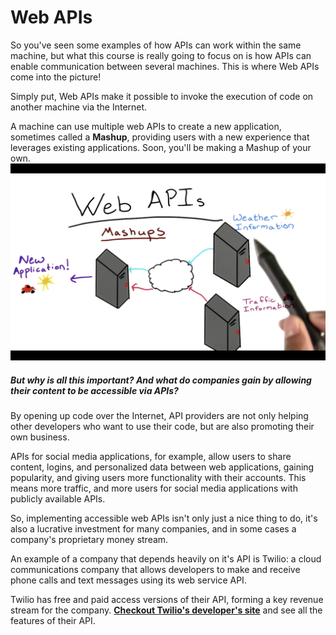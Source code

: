 # Web APIs

So you've seen some examples of how APIs can work within the same machine, but what this course is really going to focus on is how APIs can enable communication between several machines. This is where Web APIs come into the picture!

Simply put, Web APIs make it possible to invoke the execution of code on another machine via the Internet.

A machine can use multiple web APIs to create a new application, sometimes called a **Mashup**, providing users with a new experience that leverages existing applications. Soon, you'll be making a Mashup of your own.
![](Images/web-api-mashup-scheme.png)

##### But why is all this important? And what do companies gain by allowing their content to be accessible via APIs?

By opening up code over the Internet, API providers are not only helping other developers who want to use their code, but are also promoting their own business.

APIs for social media applications, for example, allow users to share content, logins, and personalized data between web applications, gaining popularity, and giving users more functionality with their accounts. This means more traffic, and more users for social media applications with publicly available APIs.

So, implementing accessible web APIs isn't only just a nice thing to do, it's also a lucrative investment for many companies, and in some cases a company's proprietary money stream.

An example of a company that depends heavily on it's API is Twilio: a cloud communications company that allows developers to make and receive phone calls and text messages using its web service API.

Twilio has free and paid access versions of their API, forming a key revenue stream for the company. **[Checkout Twilio's developer's site](https://www.twilio.com/api)** and see all the features of their API.
